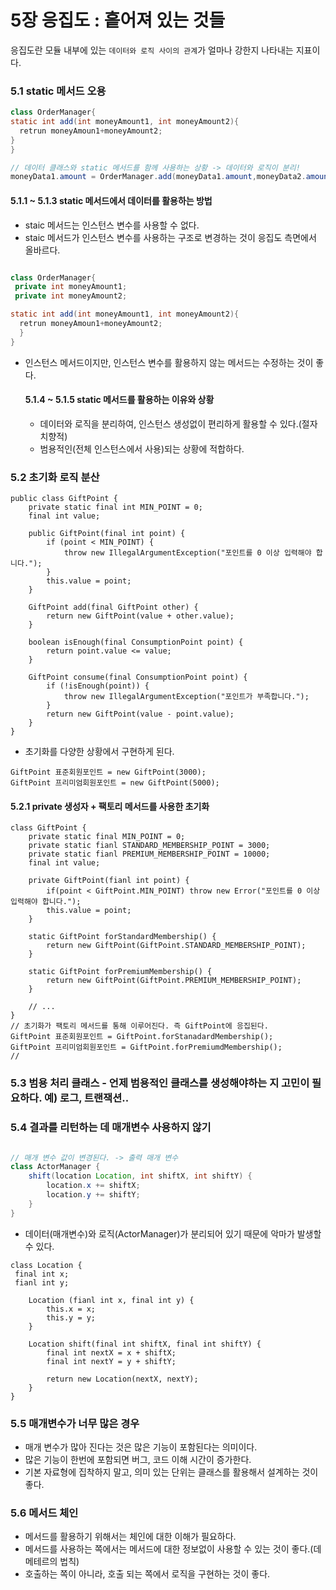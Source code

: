 # 5장 응집도 : 흩어져 있는 것들

응집도란 모듈 내부에 있는 `데이터와 로직 사이의 관계`가 얼마나 강한지 나타내는 지표이다.

### 5.1 static 메서드 오용

``` java
class OrderManager{
static int add(int moneyAmount1, int moneyAmount2){
  retrun moneyAmoun1+moneyAmount2;
}
}

// 데이터 클래스와 static 메서드를 함께 사용하는 상황 -> 데이터와 로직이 분리!
moneyData1.amount = OrderManager.add(moneyData1.amount,moneyData2.amount);

```

#### 5.1.1 ~ 5.1.3 static 메서드에서 데이터를 활용하는 방법

- staic 메서드는 인스턴스 변수를 사용할 수 없다.
- staic 메서드가 인스턴스 변수를 사용하는 구조로 변경하는 것이 응집도 측면에서 올바르다.
```java

class OrderManager{
 private int moneyAmount1;
 private int moneyAmount2;

static int add(int moneyAmount1, int moneyAmount2){
  retrun moneyAmoun1+moneyAmount2;
  }
}
```
- 인스턴스 메서드이지만, 인스턴스 변수를 활용하지 않는 메서드는 수정하는 것이 좋다.

  #### 5.1.4 ~ 5.1.5 static 메서드를 활용하는 이유와 상황

  - 데이터와 로직을 분리하여, 인스턴스 생성없이 편리하게 활용할 수 있다.(절자치향적)
  - 범용적인(전체 인스턴스에서 사용)되는 상황에 적합하다.
 
### 5.2 초기화 로직 분산

```
public class GiftPoint {
    private static final int MIN_POINT = 0;
    final int value;

    public GiftPoint(final int point) {
        if (point < MIN_POINT) {
            throw new IllegalArgumentException("포인트를 0 이상 입력해야 합니다.");
        }
        this.value = point;
    }
    
    GiftPoint add(final GiftPoint other) {
        return new GiftPoint(value + other.value);
    }
    
    boolean isEnough(final ConsumptionPoint point) {
        return point.value <= value;
    }
    
    GiftPoint consume(final ConsumptionPoint point) {
        if (!isEnough(point)) {
            throw new IllegalArgumentException("포인트가 부족합니다.");
        }
        return new GiftPoint(value - point.value);
    }
}
```

- 초기화를 다양한 상황에서 구현하게 된다. 
```
GiftPoint 표준회원포인트 = new GiftPoint(3000);
GiftPoint 프리미엄회원포인트 = new GiftPoint(5000);
```

#### 5.2.1 private 생성자 + 팩토리 메서드를 사용한 초기화

```
class GiftPoint {
	private static final MIN_POINT = 0;
	private static fianl STANDARD_MEMBERSHIP_POINT = 3000;
	private static fianl PREMIUM_MEMBERSHIP_POINT = 10000;
	final int value;

	private GiftPoint(fianl int point) {
		if(point < GiftPoint.MIN_POINT) throw new Error("포인트를 0 이상 입력해야 합니다.");
		this.value = point;
	}
	
	static GiftPoint forStandardMembership() {
		return new GiftPoint(GiftPoint.STANDARD_MEMBERSHIP_POINT);
	}

	static GiftPoint forPremiumMembership() {
		return new GiftPoint(GiftPoint.PREMIUM_MEMBERSHIP_POINT);
	}

	// ...
}
// 초기화가 팩토리 메서드를 통해 이루어진다. 즉 GiftPoint에 응집된다.
GiftPoint 표준회원포인트 = GiftPoint.forStanadardMembership();
GiftPoint 프리미엄회원포인트 = GiftPoint.forPremiumdMembership();
// 
```

### 5.3 범용 처리 클래스 - 언제 범용적인 클래스를 생성해야하는 지 고민이 필요하다. 예) 로그, 트랜잭션..


### 5.4 결과를 리턴하는 데 매개변수 사용하지 않기

``` java

// 매개 변수 값이 변경된다. -> 출력 매개 변수
class ActorManager {
	shift(location Location, int shiftX, int shiftY) {
		location.x += shiftX;
		location.y += shiftY;
	}
}

```
- 데이터(매개변수)와 로직(ActorManager)가 분리되어 있기 때문에 악마가 발생할 수 있다.

```
class Location {
 final int x;
 fianl int y;

	Location (fianl int x, final int y) {
		this.x = x;
		this.y = y;
	}

	Location shift(final int shiftX, final int shiftY) {
		final int nextX = x + shiftX;
		final int nextY = y + shiftY;

		return new Location(nextX, nextY);
	}
}

```

### 5.5 매개변수가 너무 많은 경우

- 매개 변수가 많아 진다는 것은 많은 기능이 포함된다는 의미이다.
- 많은 기능이 한번에 포함되면 버그, 코드 이해 시간이 증가한다.
- 기본 자료형에 집착하지 말고, 의미 있는 단위는 클래스를 활용해서 설계하는 것이 좋다.

### 5.6 메서드 체인

- 메서드를 활용하기 위해서는 체인에 대한 이해가 필요하다.
- 메서드를 사용하는 쪽에서는 메서드에 대한 정보없이 사용할 수 있는 것이 좋다.(데메테르의 법칙)
- 호출하는 쪽이 아니라, 호출 되는 쪽에서 로직을 구현하는 것이 좋다.
